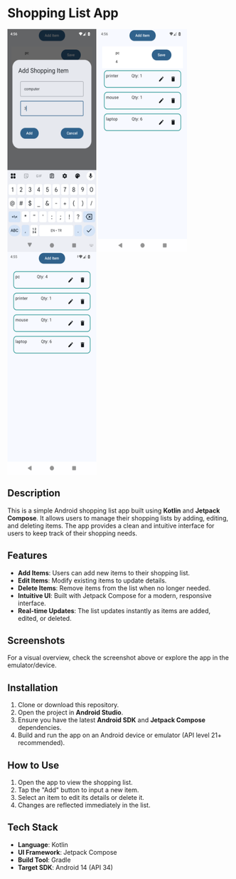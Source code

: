 # Shopping List App

<span align="center"><img align="center" height="500" width="200" src="./image_one.png"/></span>
<span align="center"><img align="center" height="500" width="200" src="./image-two.png"/></span>
<span align="center"><img align="center" height="500" width="200" src="./image-three.png"/></span>


## Description

This is a simple Android shopping list app built using **Kotlin** and **Jetpack Compose**. It allows users to manage their shopping lists by adding, editing, and deleting items. The app provides a clean and intuitive interface for users to keep track of their shopping needs.

## Features

- **Add Items**: Users can add new items to their shopping list.
- **Edit Items**: Modify existing items to update details.
- **Delete Items**: Remove items from the list when no longer needed.
- **Intuitive UI**: Built with Jetpack Compose for a modern, responsive interface.
- **Real-time Updates**: The list updates instantly as items are added, edited, or deleted.

## Screenshots

For a visual overview, check the screenshot above or explore the app in the emulator/device.

## Installation

1. Clone or download this repository.
2. Open the project in **Android Studio**.
3. Ensure you have the latest **Android SDK** and **Jetpack Compose** dependencies.
4. Build and run the app on an Android device or emulator (API level 21+ recommended).

## How to Use

1. Open the app to view the shopping list.
2. Tap the "Add" button to input a new item.
3. Select an item to edit its details or delete it.
4. Changes are reflected immediately in the list.

## Tech Stack

- **Language**: Kotlin
- **UI Framework**: Jetpack Compose
- **Build Tool**: Gradle
- **Target SDK**: Android 14 (API 34)